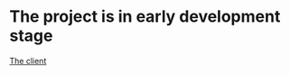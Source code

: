 
# The project is in early development stage

[The client](https://github.com/vadniks/ExchatgeDesktopClient)
